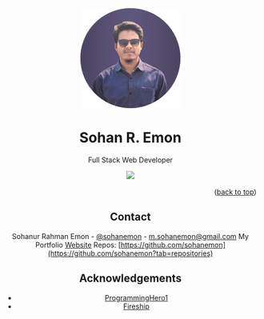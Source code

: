<div id="top"><div>
<div align="center">

  <img src="images/me.png" alt="logo" width="200" height="auto" />
  <h1>Sohan R. Emon</h1>
  
  <p>Full Stack Web Developer
    
  </p>
  
  
<!-- Badges -->
<p>
<a href="https://twitter.com/sohanemon">
<img src="https://img.shields.io/twitter/follow/sohanemon?style=social">
</a>

<p align="right">(<a href="#top">back to top</a>)</p>
<!-- Contact -->

## Contact

Sohanur Rahman Emon - [@sohanemon](https://twitter.com/sohanemon) - m.sohanemon@gmail.com
My Portfolio [Website](https://sohanemon.netlify.app)
Repos: [https://github.com/sohanemon](https://github.com/sohanemon?tab=repositories)

<!-- Acknowledgments -->

## Acknowledgements



- [ProgrammingHero1](https://programming-hero.com)
- [Fireship](https://fireship.io)
